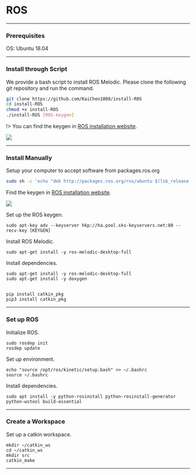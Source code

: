ROS
===

---
<!-- 請參考 https://elsa-lab.github.io/training-noodles/guide/installation.html -->

### Prerequisites

OS: Ubuntu 18.04

---

### Install through Script
We provide a bash script to install ROS Melodic. Please clone the following git repository and run the command.

```bash
git clone https://github.com/KaiChen1008/install-ROS
cd install-ROS 
chmod +x install-ROS
./install-ROS [ROS-keygen]
```

!> You can find the keygen in [ROS installation website](http://wiki.ros.org/melodic/Installation/Ubuntu).

![](https://i.imgur.com/aoVbqIw.png)

---

### Install Manually

Setup your computer to accept software from packages.ros.org
```bash
sudo sh -c 'echo "deb http://packages.ros.org/ros/ubuntu $(lsb_release -sc) main" > /etc/apt/sources.list.d/ros-latest.list'

```

Find the keygen in [ROS installation website](http://wiki.ros.org/melodic/Installation/Ubuntu).

![](https://i.imgur.com/aoVbqIw.png)


Set up the ROS keygen.

```
sudo apt-key adv --keyserver hkp://ha.pool.sks-keyservers.net:80 --recv-key [KEYGEN]
```

Install ROS Melodic.
```
sudo apt-get install -y ros-melodic-desktop-full
```

Install dependencies.

```
sudo apt-get install -y ros-melodic-desktop-full
sudo apt-get install -y doxygen


pip install catkin_pkg
pip3 install catkin_pkg
```
---

### Set up ROS

Initialize ROS.

```
sudo rosdep init
rosdep update
```

Set up environment.
```
echo "source /opt/ros/kinetic/setup.bash" >> ~/.bashrc
source ~/.bashrc
```


Install dependencies.
```
sudo apt install -y python-rosinstall python-rosinstall-generator python-wstool build-essential
```


---

### Create a Workspace

Set up a catkin workspace.

```
mkdir ~/catkin_ws
cd ~/catkin_ws
mkdir src
catkin_make

```
---